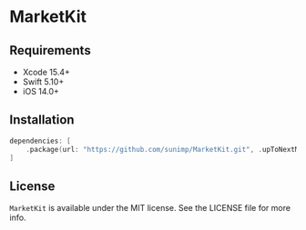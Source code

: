 # MarketKit

## Requirements

* Xcode 15.4+
* Swift 5.10+
* iOS 14.0+

## Installation

```swift
dependencies: [
    .package(url: "https://github.com/sunimp/MarketKit.git", .upToNextMajor(from: "1.0.0"))
]
```

## License

`MarketKit` is available under the MIT license. See the LICENSE file for more info.

